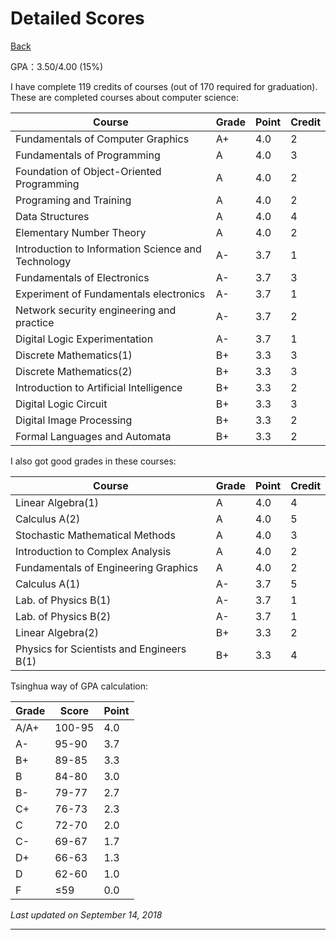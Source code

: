 # Detailed Scores

[Back](/cv/en.html)

GPA：3.50/4.00 (15%)

I have complete 119 credits of courses (out of 170 required for graduation). These are completed courses about computer science:

| Course        | Grade | Point | Credit |
| -------------------- | ---- | ---- | ---- |
| Fundamentals of Computer Graphics | A+   | 4.0  | 2    |
| Fundamentals of Programming | A    | 4.0  | 3    |
| Foundation of Object-Oriented Programming | A    | 4.0  | 2    |
| Programing and Training | A    | 4.0  | 2    |
| Data Structures | A    | 4.0  | 4    |
| Elementary Number Theory | A    | 4.0  | 2    |
| Introduction to Information Science and Technology | A-   | 3.7  | 1    |
| Fundamentals of Electronics | A-   | 3.7  | 3    |
| Experiment of Fundamentals electronics | A-   | 3.7  | 1    |
| Network security engineering and practice | A-   | 3.7  | 2    |
| Digital Logic Experimentation |   A-   |   3.7   |   1   |
| Discrete Mathematics(1) | B+   | 3.3  | 3    |
| Discrete Mathematics(2) | B+   | 3.3  | 3    |
| Introduction to Artificial Intelligence | B+   | 3.3  | 2    |
| Digital Logic Circuit | B+ | 3.3 | 3 |
| Digital Image Processing | B+ | 3.3 | 2 |
| Formal Languages and Automata | B+ | 3.3 | 2 |


I also got good grades in these courses:

| Course                                    | Grade | Point | Credit |
| ----------------------------------------- | ----- | ----- | ------ |
| Linear Algebra(1)                         | A     | 4.0   | 4      |
| Calculus A(2)                             | A     | 4.0   | 5      |
| Stochastic Mathematical Methods           | A     | 4.0   | 3      |
| Introduction to Complex Analysis          | A     | 4.0   | 2      |
| Fundamentals of Engineering Graphics      | A     | 4.0   | 2      |
| Calculus A(1)                             | A-    | 3.7   | 5      |
| Lab. of Physics B(1)                      | A-    | 3.7   | 1      |
| Lab. of Physics B(2)                      | A-    | 3.7   | 1      |
| Linear Algebra(2)                         | B+    | 3.3   | 2      |
| Physics for Scientists and Engineers B(1) | B+    | 3.3   | 4      |

Tsinghua way of GPA calculation:

| Grade | Score  | Point |
| ----- | ------ | ----- |
| A/A+  | 100-95 | 4.0   |
| A-    | 95-90  | 3.7   |
| B+    | 89-85  | 3.3   |
| B     | 84-80  | 3.0   |
| B-    | 79-77  | 2.7   |
| C+    | 76-73  | 2.3   |
| C     | 72-70  | 2.0   |
| C-    | 69-67  | 1.7   |
| D+    | 66-63  | 1.3   |
| D     | 62-60  | 1.0   |
| F     | ≤59    | 0.0   |

*Last updated on September 14, 2018*

------